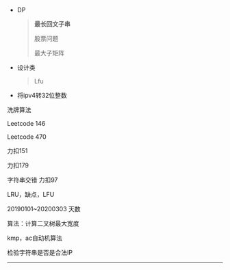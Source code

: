 - DP

  > **最长回文子串**
  >
  > 股票问题
  >
  > 最大子矩阵

- 设计类

  > Lfu



- 将ipv4转32位整数





洗牌算法

Leetcode 146

Leetcode 470



力扣151

力扣179

字符串交错 力扣97



LRU，缺点，LFU



20190101~20200303 天数

算法：计算二叉树最大宽度

kmp，ac自动机算法

检验字符串是否是合法IP









---

